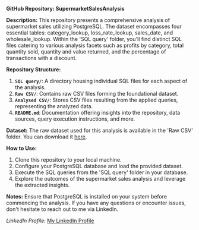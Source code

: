 **GitHub Repository: SupermarketSalesAnalysis**

**Description:**
This repository presents a comprehensive analysis of supermarket sales utilizing PostgreSQL. The dataset encompasses four essential tables: category_lookup, loss_rate_lookup, sales_date, and wholesale_lookup. Within the 'SQL query' folder, you'll find distinct SQL files catering to various analysis facets such as profits by category, total quantity sold, quantity and value returned, and the percentage of transactions with a discount.

**Repository Structure:**
1. **`SQL query/`**: A directory housing individual SQL files for each aspect of the analysis.
2. **`Raw CSV/`**: Contains raw CSV files forming the foundational dataset.
3. **`Analysed CSV/`**: Stores CSV files resulting from the applied queries, representing the analyzed data.
4. **`README.md`**: Documentation offering insights into the repository, data sources, query execution instructions, and more.

**Dataset:**
The raw dataset used for this analysis is available in the 'Raw CSV' folder. You can download it [here](https://www.kaggle.com/datasets/yapwh1208/supermarket-sales-data?select=annex4.csv).

**How to Use:**
1. Clone this repository to your local machine.
2. Configure your PostgreSQL database and load the provided dataset.
3. Execute the SQL queries from the 'SQL query' folder in your database.
4. Explore the outcomes of the supermarket sales analysis and leverage the extracted insights.

**Notes:**
Ensure that PostgreSQL is installed on your system before commencing the analysis. If you have any questions or encounter issues, don't hesitate to reach out to me via LinkedIn.

*LinkedIn Profile:* [My LinkedIn Profile](https://www.linkedin.com/in/kacper-grabarczyk-627b1519a/)

